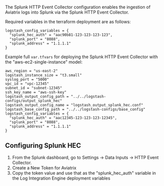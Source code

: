 The Splunk HTTP Event Collector configuration enables the ingestion of Aviatrix logs into Splunk via the Splunk HTTP Event Collector.

Required variables in the terraform deployment are as follows:

```
logstash_config_variables = {
  "splunk_hec_auth" = "aac90b81-123-123-123-123",
  "splunk_port" = "8088",
  "splunk_address" = "1.1.1.1"
}
```

Example full `var.tfvars` for deploying the Splunk HTTP Event Collector with the "aws-ec2-single-instance" model:

```
aws_region = "us-east-2"
logstash_instance_size = "t3.small"
syslog_port = "5000"
vpc_id = "vpc-12345"
subnet_id = "subnet-12345"
ssh_key_name = "aws-ssh-key"
logstash_output_config_path = "../../logstash-configs/output_splunk_hec"
logstash_output_config_name = "logstash_output_splunk_hec.conf"
logstash_base_config_path = "../../logstash-configs/base_config"
logstash_config_variables = {
  "splunk_hec_auth" = "aac12345-123-123-123-12345",
  "splunk_port" = "8088",
  "splunk_address" = "1.1.1.1"
}
```

## Configuring Splunk HEC

1. From the Splunk dashboard, go to Settings -> Data Inputs -> HTTP Event Collector.
2. Create a New Token for Aviatrix
3. Copy the token value and use that as the "splunk_hec_auth" variable in the Log Integration Engine deployment variables